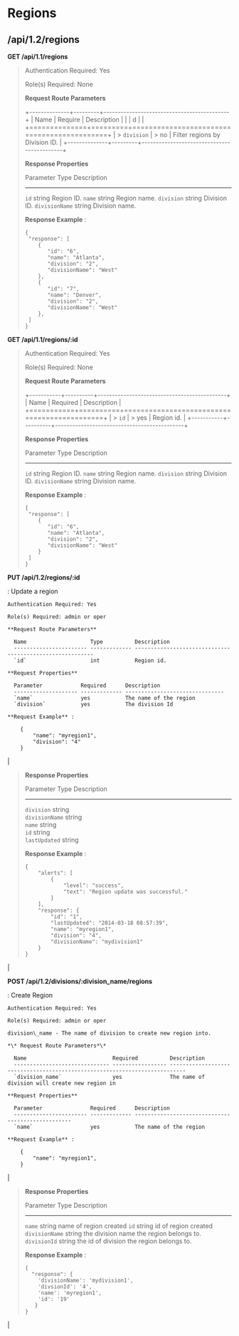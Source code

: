 Regions
=======

/api/1.2/regions
----------------

**GET /api/1.1/regions**

> Authentication Required: Yes
>
> Role(s) Required: None
>
> **Request Route Parameters**
>
> +--------------+---------+--------------------------------------------+
> | Name         | Require | Description                                |
> |              | d       |                                            |
> +==============+=========+============================================+
> | > `division` | > no    | Filter regions by Division ID.             |
> +--------------+---------+--------------------------------------------+
>
> **Response Properties**
>
>   Parameter                                Type             Description
>   ---------------------------------------- ---------------- ---------------------------------------------------------------------------------------
>   `id`                                     string           Region ID.
>   `name`                                   string           Region name.
>   `division`                               string           Division ID.
>   `divisionName`                           string           Division name.
>
> **Response Example** :
>
>     {
>      "response": [
>         {
>            "id": "6",
>            "name": "Atlanta",
>            "division": "2",
>            "divisionName": "West"
>         },
>         {
>            "id": "7",
>            "name": "Denver",
>            "division": "2",
>            "divisionName": "West"
>         },
>      ]
>     }

**GET /api/1.1/regions/:id**

> Authentication Required: Yes
>
> Role(s) Required: None
>
> **Request Route Parameters**
>
> +-----------+----------+---------------------------------------------+
> | Name      | Required | Description                                 |
> +===========+==========+=============================================+
> | > `id`    | > yes    | Region id.                                  |
> +-----------+----------+---------------------------------------------+
>
> **Response Properties**
>
>   Parameter                                Type             Description
>   ---------------------------------------- ---------------- ---------------------------------------------------------------------------------------
>   `id`                                     string           Region ID.
>   `name`                                   string           Region name.
>   `division`                               string           Division ID.
>   `divisionName`                           string           Division name.
>
> **Response Example** :
>
>     {
>      "response": [
>         {
>            "id": "6",
>            "name": "Atlanta",
>            "division": "2",
>            "divisionName": "West"
>         }
>      ]
>     }

**PUT /api/1.2/regions/:id**

:   Update a region

    Authentication Required: Yes

    Role(s) Required: admin or oper

    **Request Route Parameters**

      Name                    Type          Description
      ----------------------- ------------- ---------------------------------------------------------
      `id`                    int           Region id.

    **Request Properties**

      Parameter            Required      Description
      -------------------- ------------- -------------------------------
      `name`               yes           The name of the region
      `division`           yes           The division Id

    **Request Example** :

        {
            "name": "myregion1",
            "division": "4"
        }

| 

> **Response Properties**
>
>   Parameter                                Type             Description
>   ---------------------------------------- ---------------- ---------------------------------------------------------------------------------------
>   `division`                               string           
>   `divisionName`                           string           
>   `name`                                   string           
>   `id`                                     string           
>   `lastUpdated`                            string           
>
> **Response Example** :
>
>     {
>         "alerts": [
>             {
>                 "level": "success",
>                 "text": "Region update was successful."
>             }
>         ],
>         "response": {
>             "id": "1",
>             "lastUpdated": "2014-03-18 08:57:39",
>             "name": "myregion1",
>             "division": "4",
>             "divisionName": "mydivision1"
>         }
>     }

| 

**POST /api/1.2/divisions/:division\_name/regions**

:   Create Region

    Authentication Required: Yes

    Role(s) Required: admin or oper

    division\_name - The name of division to create new region into.

    *\* Request Route Parameters*\*

      Name                           Required          Description
      ------------------------------ ----------------- ---------------------------------------------------------------------------
      `division_name`                yes               The name of division will create new region in

    **Request Properties**

      Parameter               Required      Description
      ----------------------- ------------- --------------------------------------------------
      `name`                  yes           The name of the region

    **Request Example** :

        {
            "name": "myregion1",
        }

| 

> **Response Properties**
>
>   Parameter                           Type             Description
>   ----------------------------------- ---------------- ------------------------------------------------------------------------------
>   `name`                              string           name of region created
>   `id`                                string           id of region created
>   `divisionName`                      string           the division name the region belongs to.
>   `divisionId`                        string           the id of division the region belongs to.
>
> **Response Example** :
>
>     {
>       "response": {
>         'divisionName': 'mydivision1',
>         'divsionId': '4',
>         'name': 'myregion1',
>         'id': '19'
>        }
>     }

| 
